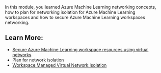 In this module, you learned Azure Machine Learning networking concepts, how to plan for networking isolation for Azure Machine Learning workspaces and how to secure Azure Machine Learning workspaces networking.

## Learn More:

- [Secure Azure Machine Learning workspace resources using virtual networks](/azure/machine-learning/how-to-network-security-overview)
- [Plan for network isolation](/azure/machine-learning/how-to-network-isolation-planning)
- [Workspace Managed Virtual Network Isolation](/azure/machine-learning/how-to-managed-network)
